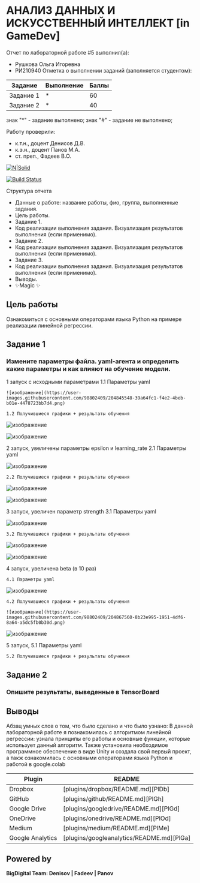 # АНАЛИЗ ДАННЫХ И ИСКУССТВЕННЫЙ ИНТЕЛЛЕКТ [in GameDev]
Отчет по лабораторной работе #5 выполнил(а):
- Рушкова Ольга Игоревна
- РИ210940
Отметка о выполнении заданий (заполняется студентом):

| Задание | Выполнение | Баллы |
| ------ | ------ | ------ |
| Задание 1 | * | 60 |
| Задание 2 | * | 40 |

знак "*" - задание выполнено; знак "#" - задание не выполнено;

Работу проверили:
- к.т.н., доцент Денисов Д.В.
- к.э.н., доцент Панов М.А.
- ст. преп., Фадеев В.О.

[![N|Solid](https://cldup.com/dTxpPi9lDf.thumb.png)](https://nodesource.com/products/nsolid)

[![Build Status](https://travis-ci.org/joemccann/dillinger.svg?branch=master)](https://travis-ci.org/joemccann/dillinger)

Структура отчета

- Данные о работе: название работы, фио, группа, выполненные задания.
- Цель работы.
- Задание 1.
- Код реализации выполнения задания. Визуализация результатов выполнения (если применимо).
- Задание 2.
- Код реализации выполнения задания. Визуализация результатов выполнения (если применимо).
- Задание 3.
- Код реализации выполнения задания. Визуализация результатов выполнения (если применимо).
- Выводы.
- ✨Magic ✨

## Цель работы
Ознакомиться с основными операторами языка Python на примере реализации линейной регрессии.

## Задание 1
### Измените параметры файла. yaml-агента и определить какие параметры и как влияют на обучение модели.
1 запуск с исходными параметрами
    1.1 Параметры yaml

    ![изображение](https://user-images.githubusercontent.com/98802409/204845548-39a64fc1-f4e2-4beb-b01e-4478723bb7d4.png)

    1.2 Получившиеся графики + результаты обучения

![изображение](https://user-images.githubusercontent.com/98802409/204845678-7cfea7d5-0614-4c3d-a8d8-062203f81025.png)

![изображение](https://user-images.githubusercontent.com/98802409/204847174-885a1615-8d15-4fa2-8c88-bec926967946.png)


2 запуск, увеличены параметры epsilon и learning_rate
    2.1 Параметры yaml

![изображение](https://user-images.githubusercontent.com/98802409/204858029-ed70a8b6-9421-44e0-a7f9-7ecd537fb85b.png)

    2.2 Получившиеся графики + результаты обучения
 
 ![изображение](https://user-images.githubusercontent.com/98802409/204858601-99e73156-76d6-43cb-94b6-c8553de249c8.png)
 
 ![изображение](https://user-images.githubusercontent.com/98802409/204858671-ad5572a9-3320-4583-ab96-4402274b069a.png)
 
3 запуск, увеличен параметр strength
    3.1 Параметры yaml

![изображение](https://user-images.githubusercontent.com/98802409/204864704-7f69cf24-f357-4bb6-9a30-968e5c14ced0.png)


    3.2 Получившиеся графики + результаты обучения
![изображение](https://user-images.githubusercontent.com/98802409/204864923-95ee900f-ec6b-47aa-b61f-da23f3eba0bd.png)

![изображение](https://user-images.githubusercontent.com/98802409/204864983-d078b7a8-0a38-4370-bb8b-e06a9d84fc42.png)


 4 запуск, увеличена beta (в 10 раз)
 
    4.1 Параметры yaml
    
![изображение](https://user-images.githubusercontent.com/98802409/204867168-ee3fb6f2-1117-49a7-9545-5ffc630e3e6a.png)



    4.2 Получившиеся графики + результаты обучения
    
    ![изображение](https://user-images.githubusercontent.com/98802409/204867560-8b23e995-1951-4df6-8a64-a5dc5fb0b30d.png)

![изображение](https://user-images.githubusercontent.com/98802409/204867763-d09f7a12-60fd-4e62-9f85-bf0c97758c65.png)



5 запуск, 
    5.1 Параметры yaml




    5.2 Получившиеся графики + результаты обучения



 




## Задание 2
### Опишите результаты, выведенные в TensorBoard




## Выводы

Абзац умных слов о том, что было сделано и что было узнано:
В данной лабораторной работе я познакомилась с алгоритмом линейной регрессии: узнала принципы его работы и основные функции, которые использует данный алгоритм. Также установила необходимое программное обеспечение в виде Unity и создала свой первый проект, а такж ознакомилась с основными операторами языка Python и работой в google.colab


| Plugin | README |
| ------ | ------ |
| Dropbox | [plugins/dropbox/README.md][PlDb] |
| GitHub | [plugins/github/README.md][PlGh] |
| Google Drive | [plugins/googledrive/README.md][PlGd] |
| OneDrive | [plugins/onedrive/README.md][PlOd] |
| Medium | [plugins/medium/README.md][PlMe] |
| Google Analytics | [plugins/googleanalytics/README.md][PlGa] |

## Powered by

**BigDigital Team: Denisov | Fadeev | Panov**
